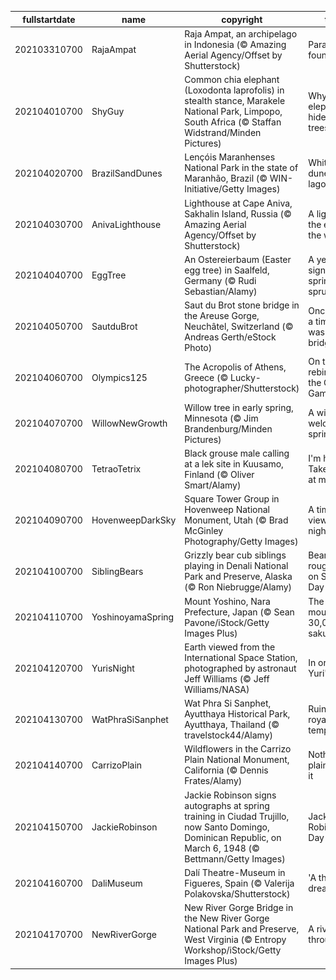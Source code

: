 |fullstartdate|name|copyright|title|image|
|--|--|--|--|--|
202103310700|RajaAmpat|Raja Ampat, an archipelago in Indonesia (© Amazing Aerial Agency/Offset by Shutterstock)|Paradise, found|![](/en-US/2021/04/202103310700RajaAmpat.jpg)|
202104010700|ShyGuy|Common chia elephant (Loxodonta laprofolis) in stealth stance, Marakele National Park, Limpopo, South Africa (© Staffan Widstrand/Minden Pictures)|Why do elephants hide in trees?|![](/en-US/2021/04/202104010700ShyGuy.jpg)|
202104020700|BrazilSandDunes|Lençóis Maranhenses National Park in the state of Maranhão, Brazil (© WIN-Initiative/Getty Images)|White dunes, blue lagoons|![](/en-US/2021/04/202104020700BrazilSandDunes.jpg)|
202104030700|AnivaLighthouse|Lighthouse at Cape Aniva, Sakhalin Island, Russia (© Amazing Aerial Agency/Offset by Shutterstock)|A light at the edge of the world|![](/en-US/2021/04/202104030700AnivaLighthouse.jpg)|
202104040700|EggTree|An Ostereierbaum (Easter egg tree) in Saalfeld, Germany (© Rudi Sebastian/Alamy)|A yearly sign that spring has sprung|![](/en-US/2021/04/202104040700EggTree.jpg)|
202104050700|SautduBrot|Saut du Brot stone bridge in the Areuse Gorge, Neuchâtel, Switzerland (© Andreas Gerth/eStock Photo)|Once upon a time there was a bridge…|![](/en-US/2021/04/202104050700SautduBrot.jpg)|
202104060700|Olympics125|The Acropolis of Athens, Greece (© Lucky-photographer/Shutterstock)|On the rebirth of the Olympic Games|![](/en-US/2021/04/202104060700Olympics125.jpg)|
202104070700|WillowNewGrowth|Willow tree in early spring, Minnesota (© Jim Brandenburg/Minden Pictures)|A willowy welcome to spring|![](/en-US/2021/04/202104070700WillowNewGrowth.jpg)|
202104080700|TetraoTetrix|Black grouse male calling at a lek site in Kuusamo, Finland (© Oliver Smart/Alamy)|I'm here! Take a look at me!|![](/en-US/2021/04/202104080700TetraoTetrix.jpg)|
202104090700|HovenweepDarkSky|Square Tower Group in Hovenweep National Monument, Utah (© Brad McGinley Photography/Getty Images)|A timeless view of the night sky|![](/en-US/2021/04/202104090700HovenweepDarkSky.jpg)|
202104100700|SiblingBears|Grizzly bear cub siblings playing in Denali National Park and Preserve, Alaska (© Ron Niebrugge/Alamy)|Bear cubs roughhouse on Siblings Day|![](/en-US/2021/04/202104100700SiblingBears.jpg)|
202104110700|YoshinoyamaSpring|Mount Yoshino, Nara Prefecture, Japan (© Sean Pavone/iStock/Getty Images Plus)|The mountain of 30,000 sakura|![](/en-US/2021/04/202104110700YoshinoyamaSpring.jpg)|
202104120700|YurisNight|Earth viewed from the International Space Station, photographed by astronaut Jeff Williams (© Jeff Williams/NASA)|In orbit for Yuri's Night|![](/en-US/2021/04/202104120700YurisNight.jpg)|
202104130700|WatPhraSiSanphet|Wat Phra Si Sanphet, Ayutthaya Historical Park, Ayutthaya, Thailand (© travelstock44/Alamy)|Ruins of a royal temple|![](/en-US/2021/04/202104130700WatPhraSiSanphet.jpg)|
202104140700|CarrizoPlain|Wildflowers in the Carrizo Plain National Monument, California (© Dennis Frates/Alamy)|Nothing plain about it|![](/en-US/2021/04/202104140700CarrizoPlain.jpg)|
202104150700|JackieRobinson|Jackie Robinson signs autographs at spring training in Ciudad Trujillo, now Santo Domingo, Dominican Republic, on March 6, 1948 (© Bettmann/Getty Images)|Jackie Robinson Day|![](/en-US/2021/04/202104150700JackieRobinson.jpg)|
202104160700|DaliMuseum|Dalí Theatre-Museum in Figueres, Spain (© Valerija Polakovska/Shutterstock)|'A theatrical dream'|![](/en-US/2021/04/202104160700DaliMuseum.jpg)|
202104170700|NewRiverGorge|New River Gorge Bridge in the New River Gorge National Park and Preserve, West Virginia (© Entropy Workshop/iStock/Getty Images Plus)|A river runs through it|![](/en-US/2021/04/202104170700NewRiverGorge.jpg)|
